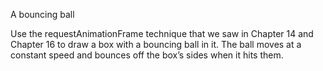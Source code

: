 A bouncing ball


Use the requestAnimationFrame technique that we saw in Chapter 14 and Chapter 16 to draw a box with a bouncing ball in it. The ball moves at a constant speed and bounces off the box’s sides when it hits them.
